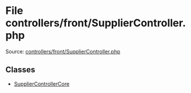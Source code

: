 File controllers/front/SupplierController.php
=========

Source: [controllers/front/SupplierController.php](https://github.com/PrestaShop/PrestaShop/blob/1.5.3.0/controllers/front/SupplierController.php)


Classes
-------

* [SupplierControllerCore](class.SupplierControllerCore.md)

